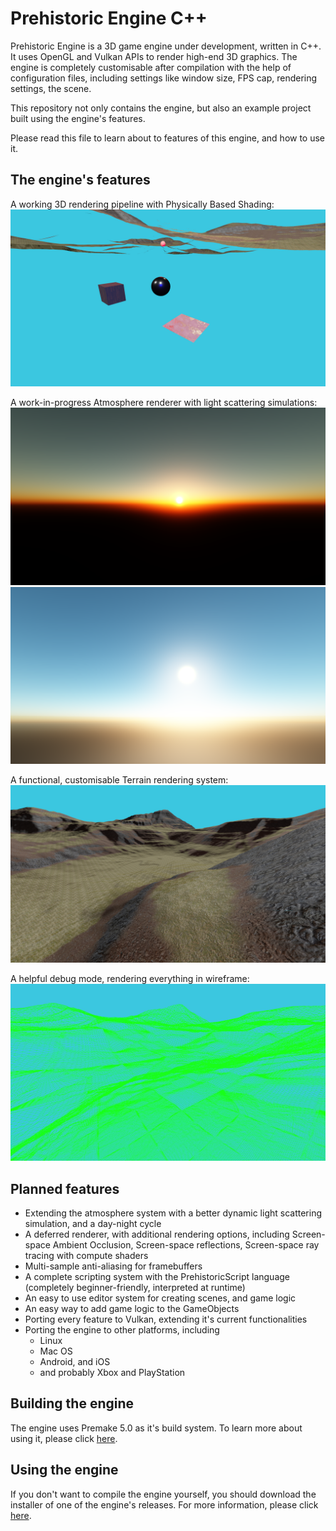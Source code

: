 # Prehistoric Engine C++
Prehistoric Engine is a 3D game engine under development, written in C++. It uses OpenGL and Vulkan APIs to render high-end 3D graphics. 
The engine is completely customisable after compilation with the help of configuration files, including settings like window size, FPS cap, rendering settings, the scene.

This repository not only contains the engine, but also an example project built using the engine's features.

Please read this file to learn about to features of this engine, and how to use it.

## The engine's features

A working 3D rendering pipeline with Physically Based Shading:
![](/images/pbr_image_1.png)

A work-in-progress Atmosphere renderer with light scattering simulations:
![](/images/atmosphere_1.png)
![](/images/atmosphere_2.png)

A functional, customisable Terrain rendering system:
![](/images/terrain.png)

A helpful debug mode, rendering everything in wireframe:
![](/images/terrain_wireframe.png)

## Planned features

* Extending the atmosphere system with a better dynamic light scattering simulation, and a day-night cycle
* A deferred renderer, with additional rendering options, including Screen-space Ambient Occlusion, Screen-space reflections, Screen-space ray tracing with compute shaders
* Multi-sample anti-aliasing for framebuffers
* A complete scripting system with the PrehistoricScript language (completely beginner-friendly, interpreted at runtime)
* An easy to use editor system for creating scenes, and game logic
* An easy way to add game logic to the GameObjects
* Porting every feature to Vulkan, extending it's current functionalities
* Porting the engine to other platforms, including
  * Linux
  * Mac OS
  * Android, and iOS
  * and probably Xbox and PlayStation
  
## Building the engine

The engine uses Premake 5.0 as it's build system. To learn more about using it, please click [here](BUILDING.md).

## Using the engine

If you don't want to compile the engine yourself, you should download the installer of one of the engine's releases. For more information, please click [here](INSTALLING.md).
